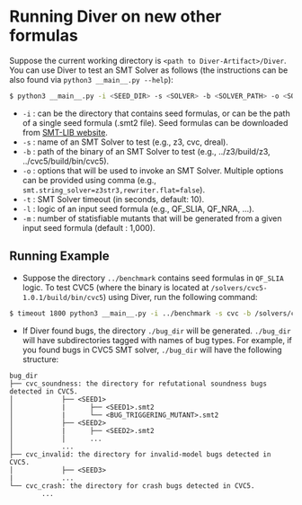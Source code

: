 # Running Diver on new other formulas
Suppose the current working directory is ``<path to Diver-Artifact>/Diver``.
You can use Diver to test an SMT Solver as follows (the instructions can be also found via ```python3 __main__.py --help```):
```bash
$ python3 __main__.py -i <SEED_DIR> -s <SOLVER> -b <SOLVER_PATH> -o <SOLVER_OPTION> -t <SOLVER_TIME> -l <LOGIC> -m <MUTANTS_NUMBER>
```

* ``-i`` : can be the directory that contains seed formulas, or can be the path of a single seed formula (.smt2 file). Seed formulas can be downloaded from [SMT-LIB website](http://smtlib.cs.uiowa.edu/benchmarks.shtml).
* ``-s`` : name of an SMT Solver to test (e.g., z3, cvc, dreal).
* ``-b`` : path of the binary of an SMT Solver to test (e.g., ../z3/build/z3, ../cvc5/build/bin/cvc5).
* ``-o`` : options that will be used to invoke an SMT Solver. Multiple options can be provided using comma (e.g., ``smt.string_solver=z3str3,rewriter.flat=false``).
* ``-t`` : SMT Solver timeout (in seconds, default: 10).
* ``-l`` : logic of an input seed formula (e.g., QF_SLIA, QF_NRA, ...).
* ``-m`` : number of statisfiable mutants that will be generated from a given input seed formula (default : 1,000).

## Running Example
* Suppose the directory ``../benchmark`` contains seed formulas in ``QF_SLIA`` logic.
To test CVC5 (where the binary is located at ``/solvers/cvc5-1.0.1/build/bin/cvc5``) using Diver, run the following command:
```bash
$ timeout 1800 python3 __main__.py -i ../benchmark -s cvc -b /solvers/cvc5-1.0.1/build/bin/cvc5 -l QF_SLIA
```

* If Diver found bugs, the directory ```./bug_dir``` will be generated. ```./bug_dir``` will have subdirectories tagged with names of bug types. For example, if you found bugs in CVC5 SMT solver, ```./bug_dir``` will have the following structure:
```text
bug_dir
├── cvc_soundness: the directory for refutational soundness bugs detected in CVC5.
│            ├── <SEED1>
│            |      ├── <SEED1>.smt2
│            |      └── <BUG_TRIGGERING_MUTANT>.smt2     
│            ├── <SEED2>         
│            |      ├── <SEED2>.smt2
│            │      ...                     
│            ...   
├── cvc_invalid: the directory for invalid-model bugs detected in CVC5.
│            ├── <SEED3>
|            ...  
└── cvc_crash: the directory for crash bugs detected in CVC5.
        ...
```
